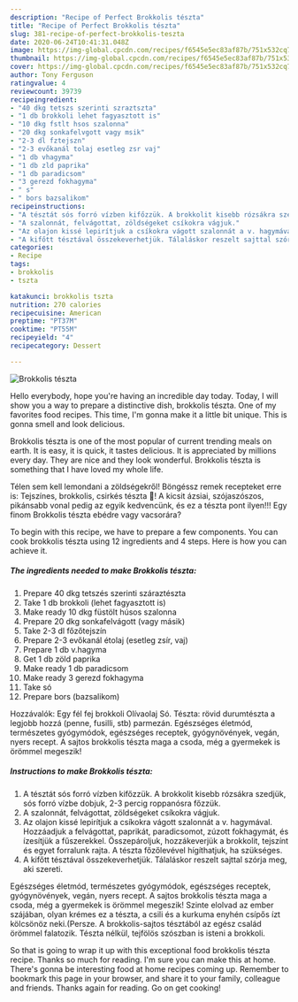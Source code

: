```yaml
---
description: "Recipe of Perfect Brokkolis tészta"
title: "Recipe of Perfect Brokkolis tészta"
slug: 381-recipe-of-perfect-brokkolis-teszta
date: 2020-06-24T10:41:31.048Z
image: https://img-global.cpcdn.com/recipes/f6545e5ec83af87b/751x532cq70/brokkolis-teszta-recept-foto.jpg
thumbnail: https://img-global.cpcdn.com/recipes/f6545e5ec83af87b/751x532cq70/brokkolis-teszta-recept-foto.jpg
cover: https://img-global.cpcdn.com/recipes/f6545e5ec83af87b/751x532cq70/brokkolis-teszta-recept-foto.jpg
author: Tony Ferguson
ratingvalue: 4
reviewcount: 39739
recipeingredient:
- "40 dkg tetszs szerinti szraztszta"
- "1 db brokkoli lehet fagyasztott is"
- "10 dkg fstlt hsos szalonna"
- "20 dkg sonkafelvgott vagy msik"
- "2-3 dl fztejszn"
- "2-3 evőkanál tolaj esetleg zsr vaj"
- "1 db vhagyma"
- "1 db zld paprika"
- "1 db paradicsom"
- "3 gerezd fokhagyma"
- " s"
- " bors bazsalikom"
recipeinstructions:
- "A tésztát sós forró vízben kifőzzük. A brokkolit kisebb rózsákra szedjük, sós forró vízbe dobjuk, 2-3 percig roppanósra főzzük."
- "A szalonnát, felvágottat, zöldségeket csíkokra vágjuk."
- "Az olajon kissé lepirítjuk a csíkokra vágott szalonnát a v. hagymával. Hozzáadjuk a felvágottat, paprikát, paradicsomot, zúzott fokhagymát, és ízesítjük a fűszerekkel. Összepároljuk, hozzákeverjük a brokkolit, tejszínt és egyet forralunk rajta. A tészta főzőlevével hígíthatjuk, ha szükséges."
- "A kifőtt tésztával összekeverhetjük. Tálaláskor reszelt sajttal szórja meg, aki szereti."
categories:
- Recipe
tags:
- brokkolis
- tszta

katakunci: brokkolis tszta 
nutrition: 270 calories
recipecuisine: American
preptime: "PT37M"
cooktime: "PT55M"
recipeyield: "4"
recipecategory: Dessert

---
```



![Brokkolis tészta](https://img-global.cpcdn.com/recipes/f6545e5ec83af87b/751x532cq70/brokkolis-teszta-recept-foto.jpg)

Hello everybody, hope you're having an incredible day today. Today, I will show you a way to prepare a distinctive dish, brokkolis tészta. One of my favorites food recipes. This time, I'm gonna make it a little bit unique. This is gonna smell and look delicious.

Brokkolis tészta is one of the most popular of current trending meals on earth. It is easy, it is quick, it tastes delicious. It is appreciated by millions every day. They are nice and they look wonderful. Brokkolis tészta is something that I have loved my whole life.

Télen sem kell lemondani a zöldségekről! Böngéssz remek recepteket erre is: Tejszínes, brokkolis, csirkés tészta 🥦! A kicsit ázsiai, szójaszószos, pikánsabb vonal pedig az egyik kedvencünk, és ez a tészta pont ilyen!!! Egy finom Brokkolis tészta ebédre vagy vacsorára?


To begin with this recipe, we have to prepare a few components. You can cook brokkolis tészta using 12 ingredients and 4 steps. Here is how you can achieve it.

<!--inarticleads1-->

##### The ingredients needed to make Brokkolis tészta:

1. Prepare 40 dkg tetszés szerinti száraztészta
1. Take 1 db brokkoli (lehet fagyasztott is)
1. Make ready 10 dkg füstölt húsos szalonna
1. Prepare 20 dkg sonkafelvágott (vagy másik)
1. Take 2-3 dl főzőtejszín
1. Prepare 2-3 evőkanál étolaj (esetleg zsír, vaj)
1. Prepare 1 db v.hagyma
1. Get 1 db zöld paprika
1. Make ready 1 db paradicsom
1. Make ready 3 gerezd fokhagyma
1. Take  só
1. Prepare  bors (bazsalikom)


Hozzávalók: Egy fél fej brokkoli Olívaolaj Só. Tészta: rövid durumtészta a legjobb hozzá (penne, fusilli, stb) parmezán. Egészséges életmód, természetes gyógymódok, egészséges receptek, gyógynövények, vegán, nyers recept. A sajtos brokkolis tészta maga a csoda, még a gyermekek is örömmel megeszik! 

<!--inarticleads2-->

##### Instructions to make Brokkolis tészta:

1. A tésztát sós forró vízben kifőzzük. A brokkolit kisebb rózsákra szedjük, sós forró vízbe dobjuk, 2-3 percig roppanósra főzzük.
1. A szalonnát, felvágottat, zöldségeket csíkokra vágjuk.
1. Az olajon kissé lepirítjuk a csíkokra vágott szalonnát a v. hagymával. Hozzáadjuk a felvágottat, paprikát, paradicsomot, zúzott fokhagymát, és ízesítjük a fűszerekkel. Összepároljuk, hozzákeverjük a brokkolit, tejszínt és egyet forralunk rajta. A tészta főzőlevével hígíthatjuk, ha szükséges.
1. A kifőtt tésztával összekeverhetjük. Tálaláskor reszelt sajttal szórja meg, aki szereti.


Egészséges életmód, természetes gyógymódok, egészséges receptek, gyógynövények, vegán, nyers recept. A sajtos brokkolis tészta maga a csoda, még a gyermekek is örömmel megeszik! Szinte elolvad az ember szájában, olyan krémes ez a tészta, a csili és a kurkuma enyhén csípős ízt kölcsönöz neki.(Persze. A brokkolis-sajtos tésztából az egész család örömmel falatozik. Tészta nélkül, tejfölös szószban is isteni a brokkoli. 

So that is going to wrap it up with this exceptional food brokkolis tészta recipe. Thanks so much for reading. I'm sure you can make this at home. There's gonna be interesting food at home recipes coming up. Remember to bookmark this page in your browser, and share it to your family, colleague and friends. Thanks again for reading. Go on get cooking!
